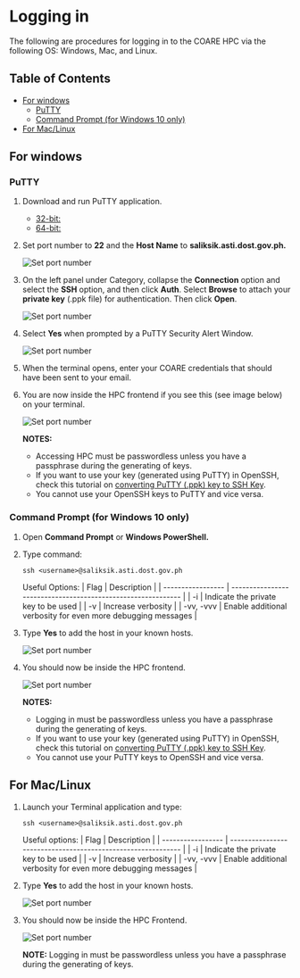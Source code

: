 # Logging in
The following are procedures for logging in to the COARE HPC via the following OS: Windows, Mac, and Linux.

## Table of Contents 
* [For windows](#for-windows)
  * [PuTTY](#putty)
  * [Command Prompt (for Windows 10 only)](#command-prompt-for-windows-10-only)
* [For Mac/Linux](#for-maclinux)


## For windows

### PuTTY
1. Download and run PuTTY application.
   - [32-bit:](https://the.earth.li/~sgtatham/putty/latest/w32/putty.exe)
   - [64-bit:](https://the.earth.li/~sgtatham/putty/latest/w64/putty.exe)
2. Set port number to **22** and the **Host Name** to **saliksik.asti.dost.gov.ph.**

	![Set port number](../solution/images/putty_2.png)

3. On the left panel under Category, collapse the **Connection** option and select the **SSH** option, and then click **Auth**. Select **Browse** to attach your **private key** (.ppk file) for authentication. Then click **Open**.
	
	![Set port number](../solution/images/putty_3.png)

4. Select **Yes** when prompted by a PuTTY Security Alert Window.
	
	![Set port number](../solution/images/putty_4.png)

5. When the terminal opens, enter your COARE credentials that should have been sent to your email.

6. You are now inside the HPC frontend if you see this (see image below) on your terminal.
	
	![Set port number](../solution/images/putty_6.png)

	**NOTES:**
	- Accessing HPC must be passwordless unless you have a passphrase during the generating of keys.
	- If you want to use your key (generated using PuTTY) in OpenSSH, check this tutorial on [converting PuTTY (.ppk) key to SSH Key](https://www.simplified.guide/putty/convert-ppk-to-ssh-key).
	- You cannot use your OpenSSH keys to PuTTY and vice versa. 

### Command Prompt (for Windows 10 only)
1. Open **Command Prompt** or **Windows PowerShell.**
2. Type command:
	```
	ssh <username>@saliksik.asti.dost.gov.ph
	```
	
	Useful Options:
	| Flag              | Description                                                  |
	| ----------------- | ------------------------------------------------------------ |
	| -i <private-keys> | Indicate the private key to be used                          |
	| -v	            | Increase verbosity                                           |
	| -vv, -vvv         | Enable additional verbosity for even more debugging messages |

3. Type **Yes** to add the host in your known hosts.
	
	![Set port number](../solution/images/cmd_3.png)
	
4. You should now be inside the HPC frontend.
	
	![Set port number](../solution/images/cmd_4.png)

	**NOTES:**
	- Logging in must be passwordless unless you have a passphrase during the generating of keys.
	- If you want to use your key (generated using PuTTY) in OpenSSH, check this tutorial on [converting PuTTY (.ppk) key to SSH Key](https://www.simplified.guide/putty/convert-ppk-to-ssh-key).
	- You cannot use your PuTTY keys to OpenSSH and vice versa.
	
## For Mac/Linux
1. Launch your Terminal application and type:
	```
	ssh <username>@saliksik.asti.dost.gov.ph
	```
	
	Useful options:
	| Flag              | Description                                                  |
	| ----------------- | ------------------------------------------------------------ |
	| -i <private-keys> | Indicate the private key to be used                          |
	| -v	               | Increase verbosity                                           |
	| -vv, -vvv         | Enable additional verbosity for even more debugging messages |

2. Type **Yes** to add the host in your known hosts.
	
	![Set port number](../solution/images/mac-linux_2.png)
	
3. You should now be inside the HPC Frontend.
	
	![Set port number](../solution/images/mac-linux_3.png)
	
 	**NOTE:** Logging in must be passwordless unless you have a passphrase during the generating of keys.
